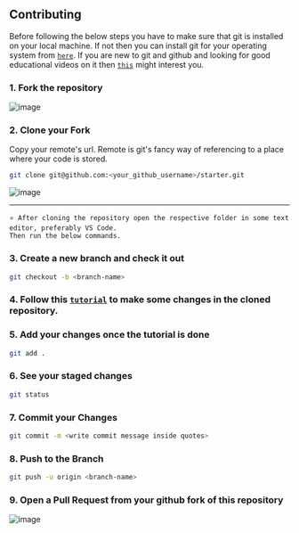 ## Contributing

Before following the below steps you have to make sure that git is installed on your local machine. If not then you can install git for your operating system from [`here`](https://git-scm.com/downloads). If you are new to git and github and looking for good educational videos on it then [`this`](https://www.youtube.com/watch?v=3RjQznt-8kE&list=PL4cUxeGkcC9goXbgTDQ0n_4TBzOO0ocPR) might interest you.

### 1. Fork the repository

![image](https://user-images.githubusercontent.com/74975876/144396567-6115e7c8-e610-470e-bcce-4c8ff1d8204b.png)


### 2. Clone your Fork

Copy your remote's url. Remote is git's fancy way of referencing to a place where your code is stored.
```sh
git clone git@github.com:<your_github_username>/starter.git
```
![image](https://user-images.githubusercontent.com/74975876/144397088-f26691ef-fede-45be-90aa-ba8e93c895c6.png)

<hr>

`⭐ After cloning the repository open the respective folder in some text editor, preferably VS Code.`  
`Then run the below commands.`

### 3. Create a new branch and check it out

```sh
git checkout -b <branch-name> 
```

### 4. Follow this [`tutorial`](https://github.com/konoha-developers/starter/blob/main/TUTORIAL.md) to make some changes in the cloned repository.

### 5. Add your changes once the tutorial is done

```sh
git add .
```

### 6. See your staged changes

```sh
git status
```

### 7. Commit your Changes

```sh
git commit -m <write commit message inside quotes>
```

### 8. Push to the Branch 

```sh
git push -u origin <branch-name>
```

### 9. Open a Pull Request from your github fork of this repository

![image](https://user-images.githubusercontent.com/74975876/144400339-da6795a5-e9c8-4c4e-9bb5-adc10db675f9.png)

